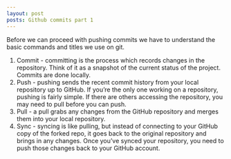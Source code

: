 ```yaml
---
layout: post
posts: Github commits part 1
---
```



Before we can proceed with pushing commits we have to understand the basic commands and titles we use on git.

1. Commit - committing is the process which records changes in the repository. Think of it as a snapshot of the current status of the project. Commits are done locally.
2. Push - pushing sends the recent commit history from your local repository up to GitHub. If you’re the only one working on a repository, pushing is fairly simple. If there are others accessing the repository, you may need to pull before you can push.
3. Pull - a pull grabs any changes from the GitHub repository and merges them into your local repository.
4. Sync - syncing is like pulling, but instead of connecting to your GitHub copy of the forked repo, it goes back to the original repository and brings in any changes. Once you’ve synced your repository, you need to push those changes back to your GitHub account.
